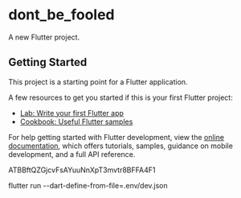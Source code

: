 # dont_be_fooled

A new Flutter project.

## Getting Started

This project is a starting point for a Flutter application.

A few resources to get you started if this is your first Flutter project:

- [Lab: Write your first Flutter app](https://docs.flutter.dev/get-started/codelab)
- [Cookbook: Useful Flutter samples](https://docs.flutter.dev/cookbook)

For help getting started with Flutter development, view the
[online documentation](https://docs.flutter.dev/), which offers tutorials,
samples, guidance on mobile development, and a full API reference.

ATBBftQZGjcvFsAYuuNnXpT3mvtr8BFFA4F1

flutter run --dart-define-from-file=.env/dev.json


